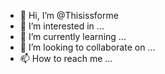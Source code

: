 - 👋 Hi, I’m @Thisissforme
- 👀 I’m interested in ...
- 🌱 I’m currently learning ...
- 💞️ I’m looking to collaborate on ...
- 📫 How to reach me ...

<!---
Thisissforme/Thisissforme is a ✨ special ✨ repository because its `README.md` (this file) appears on your GitHub profile.
You can click the Preview link to take a look at your changes.
--->
